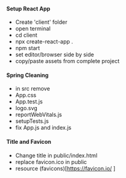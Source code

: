 #### Setup React App

- Create 'client' folder
- open terminal
- cd client
- npx create-react-app .
- npm start
- set editor/browser side by side
- copy/paste assets from complete project

#### Spring Cleaning
- in src remove
- App.css
- App.test.js
- logo.svg
- reportWebVitals.js
- setupTests.js
- fix App.js and index.js

#### Title and Favicon
- Change title in public/index.html
- replace favicon.ico in public
- resource (favicons)[https://favicon.io/ ]